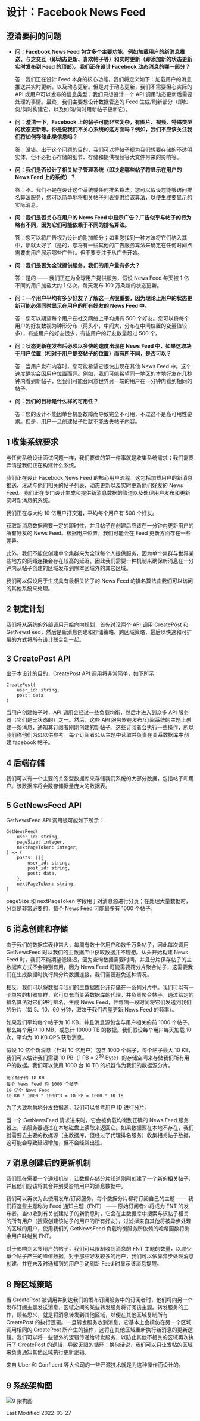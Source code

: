 # 设计：Facebook News Feed

## 澄清要问的问题

- **问：Facebook News Feed 包含多个主要功能，例如加载用户的新消息推送、与之交互（即动态更新、喜欢帖子等）和实时更新（即添加新的状态更新实时发布到 Feed 的顶部）。我们正在设计 Facebook 动态消息的哪一部分？**

  答：我们正在设计 Feed 本身的核心功能，我们将定义如下：加载用户的消息推送并实时更新，以及动态更新。但是对于动态更新，我们不需要担心实际的 API 或用户可以发布的信息类型；我们只想设计一个 API 调用动态更新后需要处理的事情。最终，我们主要想设计数据管道的 Feed 生成/刷新部分（即如何/何时构建它，以及如何/何时用新帖子更新它）。

- **问：澄清一下，Facebook 上的帖子可能非常复杂，有图片、视频、特殊类型的状态更新等。你是说我们不关心系统的这方面吗？例如，我们不应该关注我们将如何存储此类信息吗？**

  答：没错。出于这个问题的目的，我们可以将帖子视为我们想要存储的不透明实体，但不必担心存储的细节、存储和提供视频等大文件带来的影响等。

- **问：我们是否设计了相关帖子管理系统（即决定哪些帖子将显示在用户的 News Feed 上的系统）？**

  答：不。我们不是在设计这个系统或任何排名算法。您可以假设您能够访问排名算法服务，您可以简单地将相关帖子列表提供给该算法，以便生成要显示的实际消息。

- **问：我们是否关心在用户的 News Feed 中显示广告？广告似乎与帖子的行为略有不同，因为它们可能依赖于不同的排名算法。**

  答：您可以将广告视为设计的附加部分；如果您找到一种方法将它们纳入其中，那就太好了（是的，您将有一些其他的广告服务算法来确定在任何时间点需要向用户展示哪些广告）。但不要专注于从广告开始。

- **问：我们是否为全球提供服务，我们的用户量有多大？**

  答：是的 —— 我们正在为全球用户提供服务，假设 News Feed 每天被 1 亿不同的用户加载大约 1 亿次，每天发布 100 万条新的状态更新。

- **问：一个用户平均有多少好友？了解这一点很重要，因为理论上用户的状态更新可能必须同时显示在用户的所有好友的 News Feed 中。**

  答：您可以期望每个用户在社交网络上平均拥有 500 个好友。您可以将每个用户的好友数视为钟形分布（两头小，中间大，分布在中间位置的变量值较多），有些用户的好友很少，有些用户的好友数量超过 500 个。

- **问：状态更新在发布后必须以多快的速度出现在 News Feed 中，如果这取决于用户位置（相对于用户提交帖子的位置）而有所不同，是否可以？**

  答：当用户发布内容时，您可能希望它很快出现在其他 News Feed 中。这个速度确实会因用户位置而异。例如，我们可能希望同一地区的本地好友在几秒钟内看到新帖子，但我们可能会同意世界另一端的用户在一分钟内看到相同的帖子。

- **问：我们的目标是什么样的可用性？**

  答：您的设计不能因单台机器故障而导致完全不可用，不过这不是高可用性要求。但是，用户一旦创建帖子后就不能丢失帖子内容。

## 1 收集系统要求

与任何系统设计面试问题一样，我们要做的第一件事就是收集系统需求；我们需要弄清楚我们正在构建什么系统。

我们正在设计 Facebook News Feed 的核心用户流程。这包括加载用户的新消息推送、滚动与他们相关的帖子列表、动态更新以及实时更新他们好友的 News Feed。我们正在专门设计生成和提供新消息数据的管道以及处理用户发布和更新实时新消息的系统。

我们正在与大约 10 亿用户打交道，平均每个用户有 500 个好友。

获取新消息数据需要一定的即时性，并且帖子在创建后应该在一分钟内更新用户的所有好友的 News Feed。根据用户位置，我们可能会在 Feed 更新方面存在一些差异。

此外，我们不能仅创建单个集群来为全球每个人提供服务，因为单个集群与世界某些地方的网络连接会存在较高的延迟，因此我们需要一种机制来确保新消息在一分钟内从帖子创建的区域发布到除本区域外的其它区域。

我们可以假设用于生成具有最相关帖子的 News Feed 的排名算法由我们可以访问的其他系统来处理。

## 2 制定计划

我们将从系统的外部调用开始向内规划，首先讨论两个 API 调用 CreatePost 和 GetNewsFeed，然后是新消息创建和存储策略、跨区域策略，最后以快速和可扩展的方式将所有设计联合到一起。

## 3 CreatePost API

出于本设计的目的，CreatePost API 调用将非常简单，如下所示：

```
CreatePost(
    user_id: string,
    post: data
)
```

当用户创建帖子时，API 调用会经过一些负载均衡，然后才进入到众多 API 服务器（它们是无状态的）之一。然后，这些 API 服务器在发布/订阅系统的主题上创建一条消息，通知其订阅者刚刚创建的新帖子。这些订阅者会执行一些操作，所以我们称他们为`S1`以供参考。每个订阅者`S1`从主题中读取并负责在关系数据库中创建 facebook 帖子。

## 4 后端存储

我们可以有一个主要的关系型数据库来存储我们系统的大部分数据，包括帖子和用户。该数据库将会数存储据量庞大的数据表。

## 5 GetNewsFeed API

GetNewsFeed API 调用很可能如下所示：

```
GetNewsFeed(
    user_id: string,
    pageSize: integer,
    nextPageToken: integer,
) => (
    posts: []{
        user_id: string,
        post_id: string,
        post: data,
    },
    nextPageToken: string,
)
```

pageSize 和 nextPageToken 字段用于对消息源进行分页；在处理大量数据时，分页是非常必要的，每个 News Feed 可能最多有 1000 个帖子。

## 6 消息创建和存储

由于我们的数据库表非常大，每周有数十亿用户和数千万条帖子，因此每次调用 GetNewsFeed 时从我们的主数据库中获取数据并不理想。从头开始构建 News Feed 时，我们不能期望低延迟，因为查询数据需要时间，并且分片保存帖子的主数据库方式不会特别有用，因为 News Feed 可能需要跨分片聚合帖子，这需要我们在生成数据时执行跨分片数据连接，我们需要避免这种情况。

相反，我们可以将数据与我们的主数据库分开存储在一系列分片中。我们可以有一个单独的机器集群，它可以充当关系数据库的代理，并负责聚合帖子，通过给定的排名算法对它们进行排名，生成 News Feed，并每隔一段时间将它们发送到我们的分片（每 5、10、60 分钟，取决于我们希望更新 News Feed 的频率）。

如果我们平均每个帖子为 10 KB，并且消息源包含与用户相关的前 1000 个帖子，那么每个用户 10 MB，或总计 10000 TB 的数据。我们假设每个用户每天加载 10 次，平均为 10 KB QPS 获取消息。

假设 10 亿个新消息（针对 10 亿用户）包含 1000 个帖子，每个帖子最大 10 KB，我们可以估计我们需要 10 PB（1 PB = 2<sup>50</sup> Byte）的存储空间来存储我们所有用户的数据。我们可以使用 1000 台 10 TB 的机器作为我们的数据源分片。

```
每个帖子约 10 KB
每个 News Feed 约 1000 个帖子
10 亿个 News Feed
10 KB * 1000 * 1000^3 = 10 PB = 1000 * 10 TB
```

为了大致均匀地分发数据源，我们可以参考用户 ID 进行分片。

当一个 GetNewsFeed 请求进来时，它会被负载均衡到正确的 News Feed 服务器上，该服务器通过在本地磁盘上读取来返回它。如果数据源在本地不存在，我们就需要去主要的数据源（主数据库，但经过了代理排名服务）收集相关帖子数据。这可能会导致延迟增加，但不会经常出现。

## 7 消息创建后的更新机制

我们现在需要一个通知机制，让数据存储分片知道刚刚创建了一个新的相关帖子，并且他们应该将其合并到受影响用户的消息数据中。

我们可以再次为此使用发布/订阅服务。每个数据分片都将订阅自己的主题 —— 我们将这些主题称为 Feed 通知主题（FNT） —— 原始订阅者`S1`将成为 FNT 的发布者。当`S1`收到有关创建帖子的新消息时，它会在主数据库中搜索与该帖子相关的所有用户（搜索创建该帖子的用户的所有好友），过滤掉来自其他将被异步处理的区域的用户，使用我们的 GetNewsFeed 负载均衡服务所依赖的哈希函数将剩余用户映射到 FNT。

对于影响到太多用户的帖子，我们可以限制收到消息的 FNT 主题的数量，以减少单个帖子产生的峰值数据。对于那些好友较多的用户，我们可以依靠异步处理消息创建，并在未及时通知到的用户手动刷新 Feed 时显示该消息提醒。

## 8 跨区域策略

当 CreatePost 被调用并到达我们的发布订阅服务中的订阅者时，他们将向另一个发布订阅主题发送消息，区域之间的某些转发服务将订阅该主题。转发服务的工作，顾名思义，就是将消息转发到其他区域，以便在其他区域复制所有 CreatePost 的执行逻辑。一旦转发服务收到消息，它基本上会模仿在另一个区域调用相同的 CreatePost 所产生的操作，这将在其他区域重新执行新消息的更新逻辑。我们可以将一些额外的逻辑传递给转发服务，以防止其他不相关的区域再次执行了 CreatePost 的逻辑，导致无限的循环；换句话说，我们可以只让发帖的区域来负责通知其他区域执行更新逻辑。

来自 Uber 和 Confluent 等大公司的一些开源技术就是为这种操作而设计的。

## 9 系统架构图

![9 架构图](images/facebook-system-diagram.svg)

Last Modified 2022-03-27
